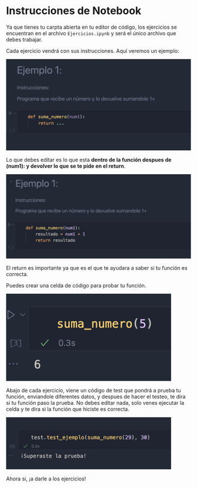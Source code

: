 # Instrucciones de Notebook

Ya que tienes tu carpta abierta en tu editor de código, los ejercicios se encuentran en el archivo `Ejercicios.ipynb` y será el único archivo que debes trabajar.

Cada ejercicio vendrá con sus instrucciones. Aquí veremos un ejemplo:

<img src='./assets/ejemplo1.png' width='550'>

Lo que debes editar es lo que esta **dentro de la función despues de (num1): y devolver lo que se te pide en el return**.

<img src='./assets/ejemplo2.png' width='550'>

El return es importante ya que es el que te ayudara a saber si tu función es correcta.

Puedes crear una celda de código para probar tu función.

<img src='./assets/ejemplo3.png' width='450'>

Abajo de cada ejercicio, viene un código de test que pondrá a prueba tu función, enviandole diferentes datos, y despues de hacer el testeo, te dira si tu función paso la prueba. No debes editar nada, solo venes ejecutar la celda y te dira si la función que hiciste es correcta.

<img src='./assets/test.png' width='450'>

Ahora si, ¡a darle a los ejercicios!
